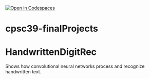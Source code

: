 [![Open in Codespaces](https://classroom.github.com/assets/launch-codespace-2972f46106e565e64193e422d61a12cf1da4916b45550586e14ef0a7c637dd04.svg)](https://classroom.github.com/open-in-codespaces?assignment_repo_id=19451413)
# cpsc39-finalProjects
# HandwrittenDigitRec
Shows how convolutional neural networks process and recognize handwritten text.
